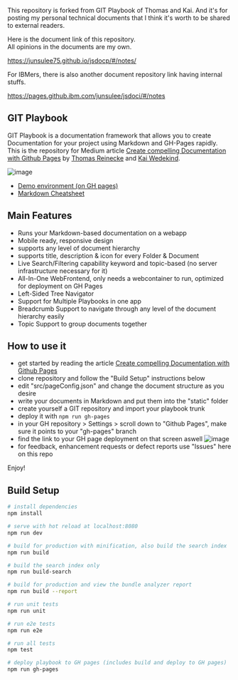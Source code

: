 This repository is forked from GIT Playbook of Thomas and Kai.
And it's for posting my personal technical documents that I think it's worth to be shared to external readers.    

Here is the document link of this repository.     
All opinions in the documents are my own.     

https://junsulee75.github.io/jsdocp/#/notes/

For IBMers, there is also another document repository link having internal stuffs.    

https://pages.github.ibm.com/junsulee/jsdoci/#/notes



## GIT Playbook

GIT Playbook is a documentation framework that allows you to create Documentation for your project using Markdown and GH-Pages rapidly. This is the repository for Medium article <a href="https://medium.com/@thomas.reinecke/create-compelling-documentation-with-github-pages-16e4149efe9e" target="_blank">Create compelling Documentation with Github Pages</a> by <a href="https://github.com/thomasreinecke" target="_blank">Thomas Reinecke</a> and <a href="https://github.com/kaiwedekind" target="_blank">Kai Wedekind</a>. 

![image](https://user-images.githubusercontent.com/35994116/45641683-75532e80-bab6-11e8-81a6-f31ad27f1bf4.png)

* <a href="https://thomasreinecke.github.io/git-playbook/#/playbook" target="_blank">Demo environment (on GH pages)</a>
* <a href="https://github.com/adam-p/markdown-here/wiki/Markdown-Cheatsheet" target="_blank">Markdown Cheatsheet</a>

## Main Features
* Runs your Markdown-based documentation on a webapp
* Mobile ready, responsive design
* supports any level of document hierarchy
* supports title, description & icon for every Folder & Document
* Live Search/Filtering capability keyword and topic-based (no server infrastructure necessary for it)
* All-In-One WebFrontend, only needs a webcontainer to run, optimized for deployment on GH Pages
* Left-Sided Tree Navigator
* Support for Multiple Playbooks in one app
* Breadcrumb Support to navigate through any level of the document hierarchy easily
* Topic Support to group documents together

## How to use it
* get started by reading the article <a href="https://medium.com/@thomas.reinecke/create-compelling-documentation-with-github-pages-16e4149efe9e" target="_blank">Create compelling Documentation with Github Pages</a>
* clone repository and follow the "Build Setup" instructions below
* edit "src/pageConfig.json" and change the document structure as you desire
* write your documents in Markdown and put them into the "static" folder
* create yourself a GIT repository and import your playbook trunk
* deploy it with `npm run gh-pages`
* in your GH repository > Settings > scroll down to "Github Pages", make sure it points to your "gh-pages" branch
* find the link to your GH page deployment on that screen aswell
  ![image](https://user-images.githubusercontent.com/35994116/45642352-36be7380-bab8-11e8-95d5-a014c0422f63.png)
* for feedback, enhancement requests or defect reports use "Issues" here on this repo

Enjoy!

## Build Setup

``` bash
# install dependencies
npm install

# serve with hot reload at localhost:8080
npm run dev

# build for production with minification, also build the search index
npm run build

# build the search index only
npm run build-search

# build for production and view the bundle analyzer report
npm run build --report

# run unit tests
npm run unit

# run e2e tests
npm run e2e

# run all tests
npm test

# deploy playbook to GH pages (includes build and deploy to GH pages)
npm run gh-pages
```

